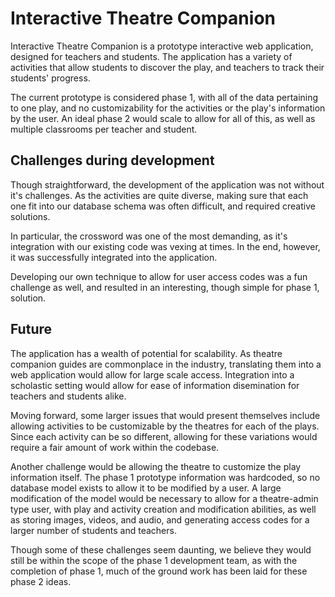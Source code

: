 # Interactive Theatre Companion

Interactive Theatre Companion is a prototype interactive web application, designed for teachers and students. The application has a variety of activities that allow students to discover the play, and teachers to track their students' progress.

The current prototype is considered phase 1, with all of the data pertaining to one play, and no customizability for the activities or the play's information by the user. An ideal phase 2 would scale to allow for all of this, as well as multiple classrooms per teacher and student.

## Challenges during development

Though straightforward, the development of the application was not without it's challenges. As the activities are quite diverse, making sure that each one fit into our database schema was often difficult, and required creative solutions.

In particular, the crossword was one of the most demanding, as it's integration with our existing code was vexing at times. In the end, however, it was successfully integrated into the application.

Developing our own technique to allow for user access codes was a fun challenge as well, and resulted in an interesting, though simple for phase 1, solution.

## Future

The application has a wealth of potential for scalability. As theatre companion guides are commonplace in the industry, translating them into a web application would allow for large scale access. Integration into a scholastic setting would allow for ease of information disemination for teachers and students alike.

Moving forward, some larger issues that would present themselves include allowing activities to be customizable by the theatres for each of the plays. Since each activity can be so different, allowing for these variations would require a fair amount of work within the codebase.

Another challenge would be allowing the theatre to customize the play information itself. The phase 1 prototype information was hardcoded, so no database model exists to allow it to be modified by a user. A large modification of the model would be necessary to allow for a theatre-admin type user, with play and activity creation and modification abilities, as well as storing images, videos, and audio, and generating access codes for a larger number of students and teachers.

Though some of these challenges seem daunting, we believe they would still be within the scope of the phase 1 development team, as with the completion of phase 1, much of the ground work has been laid for these phase 2 ideas.
